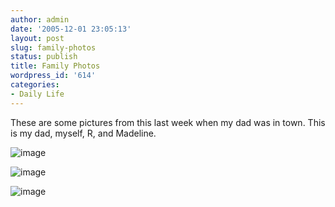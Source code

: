 ```yaml
---
author: admin
date: '2005-12-01 23:05:13'
layout: post
slug: family-photos
status: publish
title: Family Photos
wordpress_id: '614'
categories:
- Daily Life
---
```


These are some pictures from this last week when my dad was in town.
This is my dad, myself, R, and Madeline.

![image](http://www.arcanology.com/images/lou-everyon-2.jpg)

![image](http://www.arcanology.com/images/lou-al-mad.jpg)

![image](http://www.arcanology.com/images/madeline-3.jpg)
